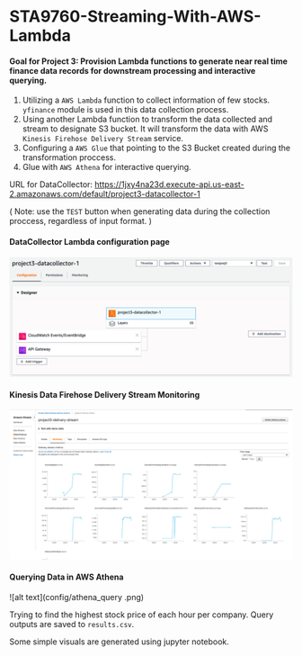 # STA9760-Streaming-With-AWS-Lambda

#### Goal for Project 3: Provision Lambda functions to generate near real time finance data records for downstream processing and interactive querying.

1. Utilizing a `AWS Lambda` function to collect information of few stocks.  `yfinance` module is used in this data collection process. 
2. Using another Lambda function to transform the data collected and stream to designate S3 bucket. It will transform the data with AWS `Kinesis Firehose Delivery Stream` service. 
3. Configuring a `AWS Glue` that pointing to the S3 Bucket created during the transformation proccess. 
4. Glue with `AWS Athena` for interactive querying.

URL for DataCollector: https://1jxy4na23d.execute-api.us-east-2.amazonaws.com/default/project3-datacollector-1

( Note: use the `TEST` button when generating data during the collection proccess, regardless of input format. )

#### DataCollector Lambda configuration page
![alt text](config/data_collector_conf.png)

#### Kinesis Data Firehose Delivery Stream Monitoring
![alt text](config/delivery_stream_monitoring.png)

#### Querying Data in AWS Athena
![alt text](config/athena_query .png)

Trying to find the highest stock price of each hour per company. Query outputs are saved to `results.csv`. 

Some simple visuals are generated using jupyter notebook.
